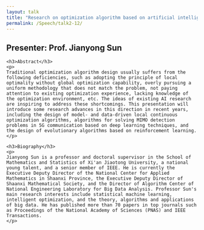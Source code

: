 ```yaml
---
layout: talk
title: "Research on optimization algorithm based on artificial intelligence -- Preliminary progress"
permalink: /Speech/talk2-12/
---
```


<div class="talk-container">
    <div class="talk-header">
        <h2>Presenter: Prof. Jianyong Sun</h2>
    </div>

    <h3>Abstract</h3>
    <p>
    Traditional optimization algorithm design usually suffers from the following deficiencies, such as adopting the principle of local optimality without global optimization capability, overly pursuing a uniform methodology that does not match the problem, not paying attention to existing optimization experience, lacking knowledge of the optimization environment, etc. The ideas of existing AI research are inspiring to address these shortcomings. This presentation will introduce some research advances in this direction in recent years, including the design of model- and data-driven local continuous optimization algorithms, algorithms for solving MIMO detection problems in 5G communication based on deep learning techniques, and the design of evolutionary algorithms based on reinforcement learning.
    </p>

    <h3>Biography</h3>
    <p>
    Jianyong Sun is a professor and doctoral supervisor in the School of Mathematics and Statistics of Xi'an Jiaotong University, a national young talent, and a senior member of IEEE. He is currently the Executive Deputy Director of the National Center for Applied Mathematics in Shaanxi Province, the Executive Deputy Director of Shaanxi Mathematical Society, and the Director of Algorithm Center of National Engineering Laboratory for Big Data Analysis. Professor Sun's main research interests include statistical machine learning, intelligent optimization, and the theory, algorithms and applications of big data. He has published more than 70 papers in top journals such as Proceedings of the National Academy of Sciences (PNAS) and IEEE Transactions.
    </p>
</div>
